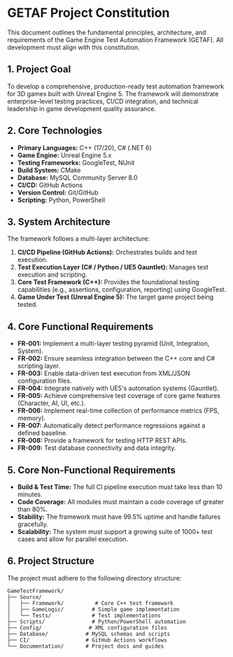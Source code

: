# GETAF Project Constitution

This document outlines the fundamental principles, architecture, and requirements of the Game Engine Test Automation Framework (GETAF). All development must align with this constitution.

## 1. Project Goal

To develop a comprehensive, production-ready test automation framework for 3D games built with Unreal Engine 5. The framework will demonstrate enterprise-level testing practices, CI/CD integration, and technical leadership in game development quality assurance.

## 2. Core Technologies

- **Primary Languages:** C++ (17/20), C# (.NET 6)
- **Game Engine:** Unreal Engine 5.x
- **Testing Frameworks:** GoogleTest, NUnit
- **Build System:** CMake
- **Database:** MySQL Community Server 8.0
- **CI/CD:** GitHub Actions
- **Version Control:** Git/GitHub
- **Scripting:** Python, PowerShell

## 3. System Architecture

The framework follows a multi-layer architecture:
1.  **CI/CD Pipeline (GitHub Actions):** Orchestrates builds and test execution.
2.  **Test Execution Layer (C# / Python / UE5 Gauntlet):** Manages test execution and scripting.
3.  **Core Test Framework (C++):** Provides the foundational testing capabilities (e.g., assertions, configuration, reporting) using GoogleTest.
4.  **Game Under Test (Unreal Engine 5):** The target game project being tested.

## 4. Core Functional Requirements

- **FR-001:** Implement a multi-layer testing pyramid (Unit, Integration, System).
- **FR-002:** Ensure seamless integration between the C++ core and C# scripting layer.
- **FR-003:** Enable data-driven test execution from XML/JSON configuration files.
- **FR-004:** Integrate natively with UE5's automation systems (Gauntlet).
- **FR-005:** Achieve comprehensive test coverage of core game features (Character, AI, UI, etc.).
- **FR-006:** Implement real-time collection of performance metrics (FPS, memory).
- **FR-007:** Automatically detect performance regressions against a defined baseline.
- **FR-008:** Provide a framework for testing HTTP REST APIs.
- **FR-009:** Test database connectivity and data integrity.

## 5. Core Non-Functional Requirements

- **Build & Test Time:** The full CI pipeline execution must take less than 10 minutes.
- **Code Coverage:** All modules must maintain a code coverage of greater than 80%.
- **Stability:** The framework must have 99.5% uptime and handle failures gracefully.
- **Scalability:** The system must support a growing suite of 1000+ test cases and allow for parallel execution.

## 6. Project Structure

The project must adhere to the following directory structure:

```
GameTestFramework/
├── Source/
│   ├── Framework/          # Core C++ test framework
│   ├── GameLogic/         # Simple game implementation
│   └── Tests/             # Test implementations
├── Scripts/               # Python/PowerShell automation
├── Config/               # XML configuration files
├── Database/            # MySQL schemas and scripts
├── CI/                  # GitHub Actions workflows
└── Documentation/       # Project docs and guides
```
